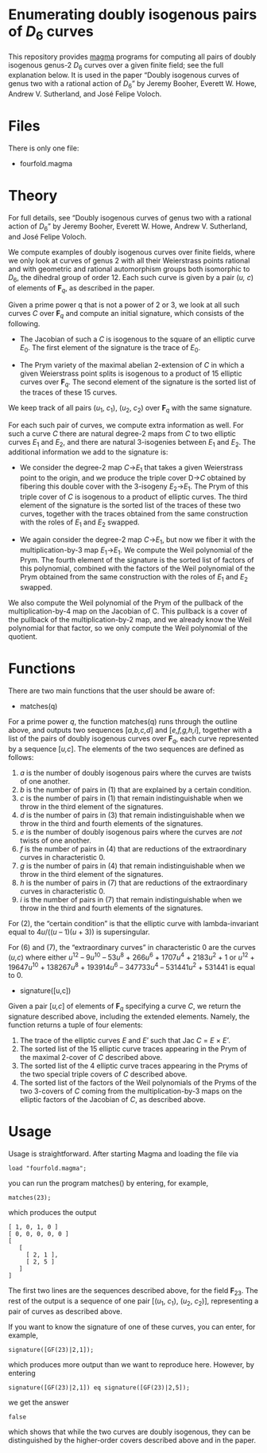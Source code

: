 # Enumerating doubly isogenous pairs of <i>D</i><sub>6</sub> curves

This repository provides [magma](http://magma.maths.usyd.edu.au/magma/) programs for computing all pairs of doubly isogenous genus-2 <i>D</i><sub>6</sub> curves over a given finite field; see the full explanation below. It is used in the paper &ldquo;Doubly isogenous curves of genus two with a rational action of <i>D</i><sub>6</sub>&rdquo; by Jeremy Booher, Everett W. Howe, Andrew V. Sutherland, and José Felipe Voloch.

# Files

There is only one file:

- fourfold.magma

# Theory

For full details, see &ldquo;Doubly isogenous curves of genus two with a rational action of <i>D</i><sub>6</sub>&rdquo; by Jeremy Booher, Everett W. Howe, Andrew V. Sutherland, and José Felipe Voloch.

We compute examples of doubly isogenous curves over finite fields, where we only look at curves of genus 2 with all their Weierstrass points rational and with geometric and rational automorphism groups both isomorphic to <i>D</i><sub>6</sub>, the dihedral group of order 12. Each such curve is given by a pair (<i>u, c</i>) of elements of <b>F</b><sub><i>q</i></sub>, as described in the paper. 

Given a prime power q that is not a power of 2 or 3, we look at all such curves <i>C</i> over <b>F</b><sub><i>q</i></sub> and compute an initial signature, which consists of the following.

- The Jacobian of such a <i>C</i> is isogenous to the square of an elliptic curve <i>E</i><sub>0</sub>. The first element of the signature is the trace of <i>E</i><sub>0</sub>.
    
- The Prym variety of the maximal abelian 2-extension of <i>C</i> in which a given Weierstrass point splits is isogenous to a product of 15 elliptic curves over <b>F</b><sub><i>q</i></sub>. The second element of the signature is the sorted list of the traces of these 15 curves.
    
We keep track of all pairs (<i>u</i><sub>1</sub>, <i>c</i><sub>1</sub>), (<i>u</i><sub>2</sub>, <i>c</i><sub>2</sub>) over <b>F</b><sub><i>q</i></sub> with the same signature.

For each such pair of curves, we compute extra information as well. For such a curve <i>C</i> there are natural degree-2 maps from <i>C</i> to two elliptic curves <i>E</i><sub>1</sub> and <i>E</i><sub>2</sub>, and there are natural 3-isogenies between <i>E</i><sub>1</sub> and <i>E</i><sub>2</sub>. The additional information we add to the signature is:

- We consider the degree-2 map <i>C</i>&rarr;<i>E</i><sub>1</sub> that takes a given Weierstrass point to the origin, and we produce the triple cover D&rarr;<i>C</i> obtained by fibering this double cover with the 3-isogeny <i>E</i><sub>2</sub>&rarr;<i>E</i><sub>1</sub>. The Prym of this triple cover of <i>C</i> is isogenous to a product of elliptic curves. The third element of the signature is the sorted list of the traces of these two curves, together with the traces obtained from the same construction with the roles of <i>E</i><sub>1</sub> and <i>E</i><sub>2</sub> swapped.
    
- We again consider the degree-2 map <i>C</i>&rarr;<i>E</i><sub>1</sub>, but now we fiber it with the multiplication-by-3 map <i>E</i><sub>1</sub>&rarr;<i>E</i><sub>1</sub>. We compute the Weil polynomial of the Prym. The fourth element of the signature is the sorted list of factors of this polynomial, combined with the factors of the Weil polynomial of the Prym obtained from the same construction with the roles of <i>E</i><sub>1</sub> and <i>E</i><sub>2</sub> swapped.

We also compute the Weil polynomial of the Prym of the pullback of the 
multiplication-by-4 map on the Jacobian of C. This pullback is a cover of the
pullback of the multiplication-by-2 map, and we already know the Weil polynomial
for that factor, so we only compute the Weil polynomial of the quotient.


# Functions


There are two main functions that the user should be aware of:

- matches(q)

For a prime power <i>q</i>, the function matches(q) runs through the outline above, and outputs two sequences [<i>a,b,c,d</i>] and [<i>e,f,g,h,i</i>], together with a list of the pairs of doubly isogenous curves over <b>F</b><sub><i>q</i></sub>, each curve represented by a sequence [<i>u,c</i>]. The elements of the two sequences are defined as follows:

1. <i>a</i> is the number of doubly isogenous pairs where the curves are twists of one another.
2. <i>b</i> is the number of pairs in (1) that are explained by a certain condition.
3. <i>c</i> is the number of pairs in (1) that remain indistinguishable when we throw in the third element of the signatures.
4. <i>d</i> is the number of pairs in (3) that remain indistinguishable when we throw in the third and fourth elements of the signatures.
5. <i>e</i> is the number of doubly isogenous pairs where the curves are *not* twists of one another.
6. <i>f</i> is the number of pairs in (4) that are reductions of the extraordinary curves in characteristic 0.
7. <i>g</i> is the number of pairs in (4) that remain indistinguishable when we throw in the third element of the signatures.
8. <i>h</i> is the number of pairs in (7) that are reductions of the extraordinary curves in characteristic 0.
9. <i>i</i> is the number of pairs in (7) that remain indistinguishable when we throw in the third and fourth elements of the signatures.

For (2), the &ldquo;certain condition&rdquo; is that the elliptic curve with lambda-invariant equal to 4<i>u</i>/((<i>u</i>  &ndash;  1)(<i>u</i>  +  3)) is supersingular.

For (6) and (7), the &ldquo;extraordinary curves&rdquo; in characteristic 0 are the curves (<i>u,c</i>) where either <i>u</i><sup>12</sup>  &ndash; 9<i>u</i><sup>10</sup> &ndash; 53<i>u</i><sup>8</sup> + 266<i>u</i><sup>6</sup> + 1707<i>u</i><sup>4</sup> + 2183<i>u</i><sup>2</sup> +  1 or <i>u</i><sup>12</sup> + 19647<i>u</i><sup>10</sup> + 138267<i>u</i><sup>8</sup> + 193914<i>u</i><sup>6</sup> &ndash; 347733<i>u</i><sup>4</sup> &ndash; 531441<i>u</i><sup>2</sup> +  531441 is equal to 0.

- signature([u,c])

Given a pair [<i>u,c</i>] of elements of <b>F</b><sub><i>q</i></sub> specifying a curve <i>C</i>, we return the signature described above, including the extended elements. Namely, the function returns a tuple of four elements:

1. The trace of the elliptic curves <i>E</i> and <i>E&prime;</i> such that Jac <i>C</i> = <i>E</i> &times; <i>E&prime;</i>.
2. The sorted list of the 15 elliptic curve traces appearing in the Prym of the maximal 2-cover of <i>C</i> described above.
3. The sorted list of the 4 elliptic curve traces appearing in the Pryms of the two special triple covers of <i>C</i> described above.
4. The sorted list of the factors of the Weil polynomials of the Pryms of the two 3-covers of <i>C</i> coming from the multiplication-by-3 maps on the elliptic factors of the Jacobian of <i>C</i>, as described above.


# Usage


Usage is straightforward. After starting Magma and loading the file via

    load "fourfold.magma";

you can run the program matches() by entering, for example,

    matches(23);
    
which produces the output

    [ 1, 0, 1, 0 ]
    [ 0, 0, 0, 0, 0 ]
    [
       [
         [ 2, 1 ],
         [ 2, 5 ]
       ]
    ]

The first two lines are the sequences described above, for the field <b>F</b><sub>23</sub>. The rest of the output is a sequence of one pair [(<i>u</i><sub>1</sub>, <i>c</i><sub>1</sub>), (<i>u</i><sub>2</sub>, <i>c</i><sub>2</sub>)], representing a pair of curves as described above.

If you want to know the signature of one of these curves, you can enter, for example,

    signature([GF(23)|2,1]);
    
which produces more output than we want to reproduce here. However, by entering

    signature([GF(23)|2,1]) eq signature([GF(23)|2,5]);
    
we get the answer

    false

which shows that while the two curves are doubly isogenous, they can be distinguished by the higher-order covers described above and in the paper.
